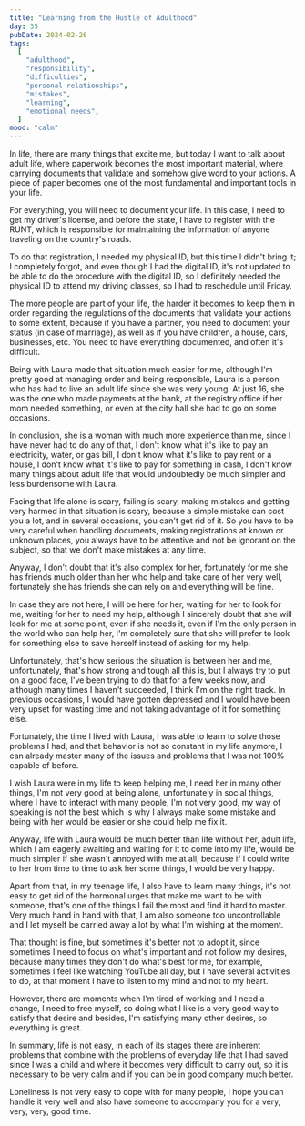 ```yaml
---
title: "Learning from the Hustle of Adulthood"
day: 35
pubDate: 2024-02-26
tags:
  [
    "adulthood",
    "responsibility",
    "difficulties",
    "personal relationships",
    "mistakes",
    "learning",
    "emotional needs",
  ]
mood: "calm"
---
```


In life, there are many things that excite me, but today I want to talk about adult life, where paperwork becomes the most important material, where carrying documents that validate and somehow give word to your actions. A piece of paper becomes one of the most fundamental and important tools in your life.

For everything, you will need to document your life. In this case, I need to get my driver's license, and before the state, I have to register with the RUNT, which is responsible for maintaining the information of anyone traveling on the country's roads.

To do that registration, I needed my physical ID, but this time I didn't bring it; I completely forgot, and even though I had the digital ID, it's not updated to be able to do the procedure with the digital ID, so I definitely needed the physical ID to attend my driving classes, so I had to reschedule until Friday.

The more people are part of your life, the harder it becomes to keep them in order regarding the regulations of the documents that validate your actions to some extent, because if you have a partner, you need to document your status (in case of marriage), as well as if you have children, a house, cars, businesses, etc. You need to have everything documented, and often it's difficult.

Being with Laura made that situation much easier for me, although I'm pretty good at managing order and being responsible, Laura is a person who has had to live an adult life since she was very young. At just 16, she was the one who made payments at the bank, at the registry office if her mom needed something, or even at the city hall she had to go on some occasions.

In conclusion, she is a woman with much more experience than me, since I have never had to do any of that, I don't know what it's like to pay an electricity, water, or gas bill, I don't know what it's like to pay rent or a house, I don't know what it's like to pay for something in cash, I don't know many things about adult life that would undoubtedly be much simpler and less burdensome with Laura.

Facing that life alone is scary, failing is scary, making mistakes and getting very harmed in that situation is scary, because a simple mistake can cost you a lot, and in several occasions, you can't get rid of it. So you have to be very careful when handling documents, making registrations at known or unknown places, you always have to be attentive and not be ignorant on the subject, so that we don't make mistakes at any time.

Anyway, I don't doubt that it's also complex for her, fortunately for me she has friends much older than her who help and take care of her very well, fortunately she has friends she can rely on and everything will be fine.

In case they are not here, I will be here for her, waiting for her to look for me, waiting for her to need my help, although I sincerely doubt that she will look for me at some point, even if she needs it, even if I'm the only person in the world who can help her, I'm completely sure that she will prefer to look for something else to save herself instead of asking for my help.

Unfortunately, that's how serious the situation is between her and me, unfortunately, that's how strong and tough all this is, but I always try to put on a good face, I've been trying to do that for a few weeks now, and although many times I haven't succeeded, I think I'm on the right track. In previous occasions, I would have gotten depressed and I would have been very upset for wasting time and not taking advantage of it for something else.

Fortunately, the time I lived with Laura, I was able to learn to solve those problems I had, and that behavior is not so constant in my life anymore, I can already master many of the issues and problems that I was not 100% capable of before.

I wish Laura were in my life to keep helping me, I need her in many other things, I'm not very good at being alone, unfortunately in social things, where I have to interact with many people, I'm not very good, my way of speaking is not the best which is why I always make some mistake and being with her would be easier or she could help me fix it.

Anyway, life with Laura would be much better than life without her, adult life, which I am eagerly awaiting and waiting for it to come into my life, would be much simpler if she wasn't annoyed with me at all, because if I could write to her from time to time to ask her some things, I would be very happy.

Apart from that, in my teenage life, I also have to learn many things, it's not easy to get rid of the hormonal urges that make me want to be with someone, that's one of the things I fail the most and find it hard to master. Very much hand in hand with that, I am also someone too uncontrollable and I let myself be carried away a lot by what I'm wishing at the moment.

That thought is fine, but sometimes it's better not to adopt it, since sometimes I need to focus on what's important and not follow my desires, because many times they don't do what's best for me, for example, sometimes I feel like watching YouTube all day, but I have several activities to do, at that moment I have to listen to my mind and not to my heart.

However, there are moments when I'm tired of working and I need a change, I need to free myself, so doing what I like is a very good way to satisfy that desire and besides, I'm satisfying many other desires, so everything is great.

In summary, life is not easy, in each of its stages there are inherent problems that combine with the problems of everyday life that I had saved since I was a child and where it becomes very difficult to carry out, so it is necessary to be very calm and if you can be in good company much better.

Loneliness is not very easy to cope with for many people, I hope you can handle it very well and also have someone to accompany you for a very, very, very, good time.
